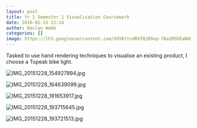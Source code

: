 ```yaml
---
layout: post
title: Yr 1 Semester 1 Visualisation Coursework
date: 2016-02-15 21:14
author: Declan Webb
categories: []
image: https://lh3.googleusercontent.com/XXYK1tvdRXfQiR0xp-fAa1MShEaNUm8RL5Jw5zb6GW3n6eRv3e1QeMAC2SJJnlmjUjn7pNkD8z0rXjNyD8GTEyW2ysjIwtJLKfFq-N2IMHI9aok73c5tgPgsbcO-ymRRwpScTh0PwpgDe5-bdk612nvvHv8xavzaae8TXUTzQU9ErVReeMnZs48GGTYJX9vcZCpWn-iTZfoB6BLN1wNCkfM-FnU-Q5Pi8-ZkbqiD-3fqFiov1y0FqNWDbZyhgsRaBK9mpoInrd8uysKaNIcnxK7UjsekpSsRbwvCkvl2bXU6TrVIAzyV64paghKOupPq-xE_Iq0LqdmQYaX3TQ72z7uTGKmP1QRllTwCuxOcJNLqrJCjMPWWDCEXrsTpT_hQxL4VnOJE7sajQX17YJgLIKFtTLXShdNGryIUBiA-m_eO1b9qm-4HO9bC3OEmw9SAAGzkUuGof0kD9cMnWEjAFCoDlxWy12E1Xg8szO3SrMMpSs8kwgrg4HxaERnyS_NioiZ0LanYe6YVTxDfhfRmEdSN2S5H6qVTdL32Amom0ymUHT8513k4J3bR6FEiY2VNKlJBY_vAtTMR5EKR1EzybjRaLvoFcLYiEPccXE3a6SROkM9F5ZzsFQ=s1000
---
```


Tasked to use hand rendering techniques to visualise an existing product, I choose a Topeak bike light.

![IMG_20151228_154927894.jpg](https://lh3.googleusercontent.com/RsxCTsvVQTxKlC7LLo9csXHhnAsTwsWGkTjAeU9Be4u_wHhVDAbsgj8bYSVtf4U4_1yKSndla-zVN8MfyQPXJPm3IjGpwDHIV9izwnQOUXqx8R_GSiXLRi89GuJ52a9zHbN_OGWwOGwyfMvCJkMbLZEKKgv8B__02pdCHRDnlxRPgJvmDjKpWFPZJlH9SpI5UlcWu6BFzC8Nqw2vTDFf1lo67yzmurgtL18Csaej5xrBe05auFngcqqPhBKVuwJPdkNW_PMGZSRc5D68LKD8FPDiWXpvRZSwPz-lzlwMsewENIjMgEzebwoOYd1rPNv32Kl2AZSgUfDcgNH3tvfODl3eDZhtu9n_qQvX6k4c4eOiA2u4ZWhTIFqjoAV0nA7ItPlA49KcqpEtk_YkSE2BcDRcrumb9qnTY6KEDQMUpIormVB3-3bRot04tCY24WwYm3gsiXO59C3cbzhdfLO4Jg16r0SZnytm41bV9IWn-L3hZsY2GZlMBA6iG813es6J2jXSr6eGfXLvsWFqPxhcF7m3cMuVPPRZXXXLgjOpWY2Xrm_ikFKlnvIuadwoqM5xlxAAG3SVSO6YPh-pofBnMKlZ67mwIxbDw4kxojrD-nOB50kOYkHqwQ=s1000)

![IMG_20151228_164639099.jpg](https://lh3.googleusercontent.com/I7Dg_l1-5w5Oc6hYg19medB5_aTrTMvhmQ0xZQWcP9u8Cku7ry06zTZPu8JJmvovYTRHKzrlAJI0HRJUxQUB1BMzEj1XaKQx9Y4sgZHBudRJTHh2pEnc88B243wTvsOwh-aiAG5-a53nBBzdvQpdhBkWmXIVd-acxXQ8pIQ8ANiT3vi6U4ZYIwnJReYvAgnio7QYYmEhXnnGblueAUsGizqauE74i4f3mLcDuYed1abiSHejK1zI2fSS6vOZjEpQkCsM3khlxud35n7XEW0E3iiqIqj4pSH_ixruf0I28oqZ_Vy7lJbpSmtj5oDnxQGbhQOhYJmqxDnqXMoQwNUFyuEtn3otKCz6obNHNJWcBzbxcK9Ip_dZ9AiCd_SXh42nVKCmZsSoAMdNq9sEz6V7sZNdfFjHBg6H29zE6aECCH3WPrpSg6Ad1loXaa5WeqMYPTXuTYauX7WL4QXLE9lZJVWHxqGVNWGvjb5zLL61nr7OwIYACtSXHgaYWCbOIShoEnamEqrvEZfFvW_r1WM8KiGc_i0QKAWMHKfHUuizVkqOU5k2c2k8PjZoMrPMaN-Y100SSU9ZSjRcxGmD-zcFJs92RCdkvBjhDlch-z1P40-uzsCUy1DYPQ=s1000)

![IMG_20151228_191653917.jpg](https://lh3.googleusercontent.com/b22IamwUEf8LW6dm8caALrbXr216P2t2NwQJ23-qDLnjvLkkewViR-ifW1g5qPI0RV0zGh2z2ZFSqMe33Jk6N9Hs2f3-vqUbj91SRoQ7wtTg97cIX-FW3I73QqYNdH0fcHeJ9DGw1CzYhilnf0pRQSDf5nuRvGiyjddbSwI_GTpK0kj82uFXQs1h2aGHeBfQFXJ8P3TkGnFx2ia5lAZTasnAwL9h1ci5EOfL1RF_fzM3sIkxq-WhwMyoxoxJZmvYL2mCBmTbOLvCGk95ujSgeT49CC3EgZCQs_-kwDgVuAtdFT4oS7OkktfB2rZKka-v2j7B2JUW86WPd5kCxdx3EMYN1JMqNHNzzsRfZUEgXEufcuv7iJ_zoRHuPb8oRYP_v_gGBWvqc__ozk2FOEWmMMZOX_9tWKZSLWSNGyKoVa4-eJszDhN0Zsb6JdkYlOyax22A2ZgDVag2BtUm9yIT1Jti-hsPi_ysV5gaaSfQw6yr_OrLH7ddHjRNa_bf1CVrAkD-Vv6C5yWCNhqUSrVwYQuc4k2r3vOQOwDQwArwzhqeU-nNrluE_faxye2rpQ6_P9BP0WmqnoPbliaWbRG2Uns-zvvqZjarLMe8oAfHKYeNwDvfRXVXkw=s1000)

![IMG_20151228_193715645.jpg](https://lh3.googleusercontent.com/9t_yKu72TnnHDxiCtIfpSLEL2CvXVQ67cCcmcBXRrBqxdIpzERVrYvLWKWxtW74j71lZPkp6fCFmjq31bxT9JvrLHS1qOEB5Z6-lQLdH3BDcL5cVpsy-3_vTIZ1-7jlZr2yPC6X5fuBBNTkRrzykcs0W5Z34lpQDH-BzmpxjgWFutfa5JBtnaMP_rve2zfE-xgK5nIiH-0-SEbgQKv2WLVuvYte_yfdF0nKvbsoZg6HB5nrKsnACO460kAA5UAOArlLzhiznhvydnBGvCGodXEeWC_Xz3c-_cOamJhwbuMb0Xac4oNf0CZLcBtR7v1vNI5anY-srbtv0jHYV3YScBVZBcEPq1H-NOAmb4R8a7Ci0qhX0ACwPp2C0Ozz112_hhPf5G7XdeCcO1vDceEOqO37-cu3t-tu1cY4nMBETdqpNVw1HrlmvGfeaKTPjsziDdqgWOU_uxhYGvQtVV9w3r8G-DabjeYQugGSBzAAV2UPcpewcU93ZuCf2spjDCnOVj2oysL7Emk-bhmTrIfwEsc8MDjo242DMz4eZVMdA9GCrPv7jfb2RE6dzkhhYen3fVJz2D44UJSvuJLxpZZGnXtWzV13PZYzBrJ8jM6xLCMxZ5hUxA7GhcA=s1000)

![IMG_20151228_193721513.jpg](https://lh3.googleusercontent.com/IipqPcGTuR7I5lQBWbsVOOgm3x7jpkkU7xGcDbTL84CruXk3r8-nsdC4BcLnY8DvXAGn7CEIn0n2H91fXkrqYCYBWhl5bBMZToRCH5G_a-9Cx2EgAFU_kINpXczKCt8fdXyuAAomR_Fu9oipp4O2C8YSHoETEH5axgKdgbS9mvsl1WBCCz-FiEUYqe9XwSNf_kZrDDlBOd4FA6Qsrct1MkcIES3tt4ehUUCtw95ItkoJEzcSjVAIBkZJKViJ0S1YrlYKmVD2y1DAGelpUN31gQMbU0ptcJI6YxWuuaxqfjejmWoKaQC7FknwoNJITX_jcv1TCkYCrSl-TRMTNqrJ-8LFQTWOHHcBPV6WzyDZPdLVRrPgSe8bKgj5yXgnUxN3BYm5f_HgkgF1eUaRvIjOXcLrhxfKcowaAZBJMn16aHjgksFL5sj0JFWi_yw2fYJ38fzYtngssplTT-ZLlJxkrWjd9nFGzd12_zvoPZj4e3Wk2i0xApguNXnxfGkilMloui1-1pB9RyxkCTmpM0H_Cx9x-_kRgLKApYqDhzgHCLfmYNNTK2O2VtCLfyEH5U5TNQ8ThGgIT8WGcwQQIaQPUZx_NfPr8T-ZAJ0j2jKtcxflo54aQWVVxw=s1000)

